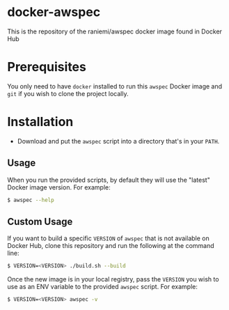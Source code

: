 # docker-awspec
This is the repository of the raniemi/awspec docker image found in Docker Hub

# Prerequisites

You only need to have `docker` installed to run this `awspec` Docker image and `git` if you wish to clone the project locally.

# Installation

* Download and put the `awspec` script into a directory that's in your `PATH`.

## Usage

When you run the provided scripts, by default they will use the "latest" Docker image version.  For example:

```bash
$ awspec --help
```

## Custom Usage

If you want to build a specific `VERSION` of `awspec` that is not available on Docker Hub, clone this repository and run the following at the command line:

```bash
$ VERSION=<VERSION> ./build.sh --build
```

Once the new image is in your local registry, pass the `VERSION` you wish to use as an ENV variable to the provided `awspec` script. For example:

```bash
$ VERSION=<VERSION> awspec -v
```